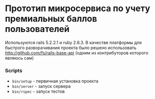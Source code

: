 # Прототип микросервиса по учету премиальных баллов пользователей

Используются rails 5.2.2.1 и ruby 2.6.3. В качестве платформы для быстрого разворачивания проекта было решено использовать http://github.com/fs/rails-base-api (одним из контрибуторов которого являюсь сам)

### Scripts

* `bin/setup` - первичная установка проекта
* `bin/server` - запуск сервера
* `bin/rspec` - запуск тестов
